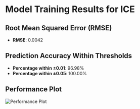 # Model Training Results for ICE

## Root Mean Squared Error (RMSE)
- **RMSE**: 0.0042

## Prediction Accuracy Within Thresholds
- **Percentage within ±0.01**: 96.98%
- **Percentage within ±0.05**: 100.00%

## Performance Plot
![Performance Plot](../imgs/ICE.png)
